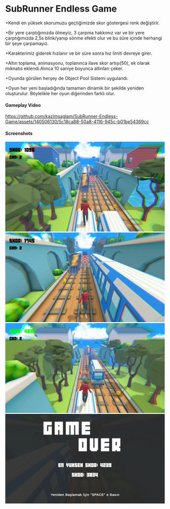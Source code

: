 # SubRunner Endless Game
  +Kendi en yüksek skorumuzu geçtiğimizde skor göstergesi renk değiştirir.
  
  +Bir yere çarptığımızda ölmeyiz, 3 çarpma hakkımız var ve bir yere çarptığımızda 2,5s blink/yanıp sönme efekti olur ve bu süre içinde herhangi bir şeye çarpamayız.
  
  +Karakterimiz giderek hızlanır ve bir süre sonra hız limiti devreye girer.
  
  +Altın toplama, animasyonu, toplanınca ilave skor artışı(50), ek olarak mıknatıs eklendi.Alınca 10 saniye boyunca altınları çeker.
  
  +Oyunda görülen herşey de Object Pool Sistemi uygulandı.

  +Oyun her yeni başladığında tamamen dinamik bir şekilde yeniden oluşturulur. Böylelikle her oyun diğerinden farklı olur.

#### Gameplay Video
https://github.com/kazimsaglam/SubRunner-Endless-Game/assets/140506130/5c18ca88-50a8-4116-945c-b01be54369cc


#### Screenshots
![screenshot](https://github.com/kazimsaglam/SubRunner-Endless-Game/blob/main/Screenshots/ss1.png)
![screenshot](https://github.com/kazimsaglam/SubRunner-Endless-Game/blob/main/Screenshots/ss2.png)
![screenshot](https://github.com/kazimsaglam/SubRunner-Endless-Game/blob/main/Screenshots/ss3.png)
![screenshot](https://github.com/kazimsaglam/SubRunner-Endless-Game/blob/main/Screenshots/ss4.png)
